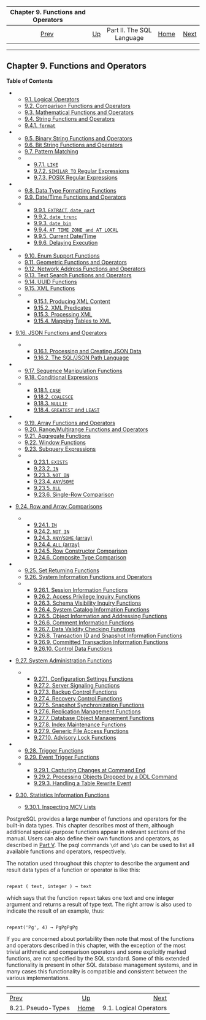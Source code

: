 <!--?xml version="1.0" encoding="UTF-8" standalone="no"?-->

|         Chapter 9. Functions and Operators         |                                            |                           |                                                       |                                                          |
| :------------------------------------------------: | :----------------------------------------- | :-----------------------: | ----------------------------------------------------: | -------------------------------------------------------: |
| [Prev](datatype-pseudo.html "8.21. Pseudo-Types")  | [Up](sql.html "Part II. The SQL Language") | Part II. The SQL Language | [Home](index.html "PostgreSQL 17devel Documentation") |  [Next](functions-logical.html "9.1. Logical Operators") |

***

## Chapter 9. Functions and Operators

**Table of Contents**

*   *   [9.1. Logical Operators](functions-logical.html)
    *   [9.2. Comparison Functions and Operators](functions-comparison.html)
    *   [9.3. Mathematical Functions and Operators](functions-math.html)
    *   [9.4. String Functions and Operators](functions-string.html)

    <!---->

    *   [9.4.1. `format`](functions-string.html#FUNCTIONS-STRING-FORMAT)

*   *   [9.5. Binary String Functions and Operators](functions-binarystring.html)
    *   [9.6. Bit String Functions and Operators](functions-bitstring.html)
    *   [9.7. Pattern Matching](functions-matching.html)

    <!---->

    *   *   [9.7.1. `LIKE`](functions-matching.html#FUNCTIONS-LIKE)
        *   [9.7.2. `SIMILAR TO` Regular Expressions](functions-matching.html#FUNCTIONS-SIMILARTO-REGEXP)
        *   [9.7.3. POSIX Regular Expressions](functions-matching.html#FUNCTIONS-POSIX-REGEXP)

*   *   [9.8. Data Type Formatting Functions](functions-formatting.html)
    *   [9.9. Date/Time Functions and Operators](functions-datetime.html)

    <!---->

    *   *   [9.9.1. `EXTRACT`, `date_part`](functions-datetime.html#FUNCTIONS-DATETIME-EXTRACT)
        *   [9.9.2. `date_trunc`](functions-datetime.html#FUNCTIONS-DATETIME-TRUNC)
        *   [9.9.3. `date_bin`](functions-datetime.html#FUNCTIONS-DATETIME-BIN)
        *   [9.9.4. `AT TIME ZONE and AT LOCAL`](functions-datetime.html#FUNCTIONS-DATETIME-ZONECONVERT)
        *   [9.9.5. Current Date/Time](functions-datetime.html#FUNCTIONS-DATETIME-CURRENT)
        *   [9.9.6. Delaying Execution](functions-datetime.html#FUNCTIONS-DATETIME-DELAY)

*   *   [9.10. Enum Support Functions](functions-enum.html)
    *   [9.11. Geometric Functions and Operators](functions-geometry.html)
    *   [9.12. Network Address Functions and Operators](functions-net.html)
    *   [9.13. Text Search Functions and Operators](functions-textsearch.html)
    *   [9.14. UUID Functions](functions-uuid.html)
    *   [9.15. XML Functions](functions-xml.html)

    <!---->

    *   *   [9.15.1. Producing XML Content](functions-xml.html#FUNCTIONS-PRODUCING-XML)
        *   [9.15.2. XML Predicates](functions-xml.html#FUNCTIONS-XML-PREDICATES)
        *   [9.15.3. Processing XML](functions-xml.html#FUNCTIONS-XML-PROCESSING)
        *   [9.15.4. Mapping Tables to XML](functions-xml.html#FUNCTIONS-XML-MAPPING)

*   [9.16. JSON Functions and Operators](functions-json.html)

    *   *   [9.16.1. Processing and Creating JSON Data](functions-json.html#FUNCTIONS-JSON-PROCESSING)
        *   [9.16.2. The SQL/JSON Path Language](functions-json.html#FUNCTIONS-SQLJSON-PATH)

*   *   [9.17. Sequence Manipulation Functions](functions-sequence.html)
    *   [9.18. Conditional Expressions](functions-conditional.html)

    <!---->

    *   *   [9.18.1. `CASE`](functions-conditional.html#FUNCTIONS-CASE)
        *   [9.18.2. `COALESCE`](functions-conditional.html#FUNCTIONS-COALESCE-NVL-IFNULL)
        *   [9.18.3. `NULLIF`](functions-conditional.html#FUNCTIONS-NULLIF)
        *   [9.18.4. `GREATEST` and `LEAST`](functions-conditional.html#FUNCTIONS-GREATEST-LEAST)

*   *   [9.19. Array Functions and Operators](functions-array.html)
    *   [9.20. Range/Multirange Functions and Operators](functions-range.html)
    *   [9.21. Aggregate Functions](functions-aggregate.html)
    *   [9.22. Window Functions](functions-window.html)
    *   [9.23. Subquery Expressions](functions-subquery.html)

    <!---->

    *   *   [9.23.1. `EXISTS`](functions-subquery.html#FUNCTIONS-SUBQUERY-EXISTS)
        *   [9.23.2. `IN`](functions-subquery.html#FUNCTIONS-SUBQUERY-IN)
        *   [9.23.3. `NOT IN`](functions-subquery.html#FUNCTIONS-SUBQUERY-NOTIN)
        *   [9.23.4. `ANY`/`SOME`](functions-subquery.html#FUNCTIONS-SUBQUERY-ANY-SOME)
        *   [9.23.5. `ALL`](functions-subquery.html#FUNCTIONS-SUBQUERY-ALL)
        *   [9.23.6. Single-Row Comparison](functions-subquery.html#FUNCTIONS-SUBQUERY-SINGLE-ROW-COMP)

*   [9.24. Row and Array Comparisons](functions-comparisons.html)

    *   *   [9.24.1. `IN`](functions-comparisons.html#FUNCTIONS-COMPARISONS-IN-SCALAR)
        *   [9.24.2. `NOT IN`](functions-comparisons.html#FUNCTIONS-COMPARISONS-NOT-IN)
        *   [9.24.3. `ANY`/`SOME` (array)](functions-comparisons.html#FUNCTIONS-COMPARISONS-ANY-SOME)
        *   [9.24.4. `ALL` (array)](functions-comparisons.html#FUNCTIONS-COMPARISONS-ALL)
        *   [9.24.5. Row Constructor Comparison](functions-comparisons.html#ROW-WISE-COMPARISON)
        *   [9.24.6. Composite Type Comparison](functions-comparisons.html#COMPOSITE-TYPE-COMPARISON)

*   *   [9.25. Set Returning Functions](functions-srf.html)
    *   [9.26. System Information Functions and Operators](functions-info.html)

    <!---->

    *   *   [9.26.1. Session Information Functions](functions-info.html#FUNCTIONS-INFO-SESSION)
        *   [9.26.2. Access Privilege Inquiry Functions](functions-info.html#FUNCTIONS-INFO-ACCESS)
        *   [9.26.3. Schema Visibility Inquiry Functions](functions-info.html#FUNCTIONS-INFO-SCHEMA)
        *   [9.26.4. System Catalog Information Functions](functions-info.html#FUNCTIONS-INFO-CATALOG)
        *   [9.26.5. Object Information and Addressing Functions](functions-info.html#FUNCTIONS-INFO-OBJECT)
        *   [9.26.6. Comment Information Functions](functions-info.html#FUNCTIONS-INFO-COMMENT)
        *   [9.26.7. Data Validity Checking Functions](functions-info.html#FUNCTIONS-INFO-VALIDITY)
        *   [9.26.8. Transaction ID and Snapshot Information Functions](functions-info.html#FUNCTIONS-INFO-SNAPSHOT)
        *   [9.26.9. Committed Transaction Information Functions](functions-info.html#FUNCTIONS-INFO-COMMIT-TIMESTAMP)
        *   [9.26.10. Control Data Functions](functions-info.html#FUNCTIONS-INFO-CONTROLDATA)

*   [9.27. System Administration Functions](functions-admin.html)

    *   *   [9.27.1. Configuration Settings Functions](functions-admin.html#FUNCTIONS-ADMIN-SET)
        *   [9.27.2. Server Signaling Functions](functions-admin.html#FUNCTIONS-ADMIN-SIGNAL)
        *   [9.27.3. Backup Control Functions](functions-admin.html#FUNCTIONS-ADMIN-BACKUP)
        *   [9.27.4. Recovery Control Functions](functions-admin.html#FUNCTIONS-RECOVERY-CONTROL)
        *   [9.27.5. Snapshot Synchronization Functions](functions-admin.html#FUNCTIONS-SNAPSHOT-SYNCHRONIZATION)
        *   [9.27.6. Replication Management Functions](functions-admin.html#FUNCTIONS-REPLICATION)
        *   [9.27.7. Database Object Management Functions](functions-admin.html#FUNCTIONS-ADMIN-DBOBJECT)
        *   [9.27.8. Index Maintenance Functions](functions-admin.html#FUNCTIONS-ADMIN-INDEX)
        *   [9.27.9. Generic File Access Functions](functions-admin.html#FUNCTIONS-ADMIN-GENFILE)
        *   [9.27.10. Advisory Lock Functions](functions-admin.html#FUNCTIONS-ADVISORY-LOCKS)

*   *   [9.28. Trigger Functions](functions-trigger.html)
    *   [9.29. Event Trigger Functions](functions-event-triggers.html)

    <!---->

    *   *   [9.29.1. Capturing Changes at Command End](functions-event-triggers.html#PG-EVENT-TRIGGER-DDL-COMMAND-END-FUNCTIONS)
        *   [9.29.2. Processing Objects Dropped by a DDL Command](functions-event-triggers.html#PG-EVENT-TRIGGER-SQL-DROP-FUNCTIONS)
        *   [9.29.3. Handling a Table Rewrite Event](functions-event-triggers.html#PG-EVENT-TRIGGER-TABLE-REWRITE-FUNCTIONS)

*   [9.30. Statistics Information Functions](functions-statistics.html)

    *   [9.30.1. Inspecting MCV Lists](functions-statistics.html#FUNCTIONS-STATISTICS-MCV)



PostgreSQL provides a large number of functions and operators for the built-in data types. This chapter describes most of them, although additional special-purpose functions appear in relevant sections of the manual. Users can also define their own functions and operators, as described in [Part V](server-programming.html "Part V. Server Programming"). The psql commands `\df` and `\do` can be used to list all available functions and operators, respectively.

The notation used throughout this chapter to describe the argument and result data types of a function or operator is like this:

```

repeat ( text, integer ) → text
```

which says that the function `repeat` takes one text and one integer argument and returns a result of type text. The right arrow is also used to indicate the result of an example, thus:

```

repeat('Pg', 4) → PgPgPgPg
```

If you are concerned about portability then note that most of the functions and operators described in this chapter, with the exception of the most trivial arithmetic and comparison operators and some explicitly marked functions, are not specified by the SQL standard. Some of this extended functionality is present in other SQL database management systems, and in many cases this functionality is compatible and consistent between the various implementations.

***

|                                                    |                                                       |                                                          |
| :------------------------------------------------- | :---------------------------------------------------: | -------------------------------------------------------: |
| [Prev](datatype-pseudo.html "8.21. Pseudo-Types")  |       [Up](sql.html "Part II. The SQL Language")      |  [Next](functions-logical.html "9.1. Logical Operators") |
| 8.21. Pseudo-Types                                 | [Home](index.html "PostgreSQL 17devel Documentation") |                                   9.1. Logical Operators |
